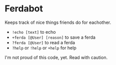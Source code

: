 # Ferdabot

Keeps track of nice things friends do for eachother. 

* `!echo [text]` to echo
* `+ferda [@User] [reason]` to save a ferda
* `?ferda [@User]` to read a ferda
* `?help` or `!help` or `+help` for help

I'm not proud of this code, yet. Read with caution. 
